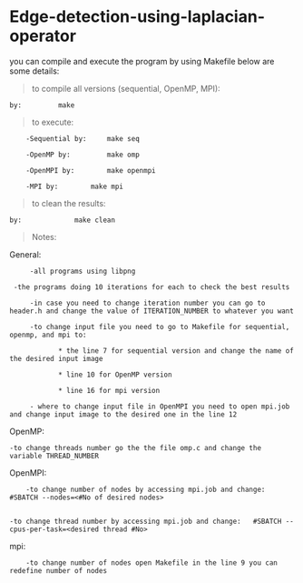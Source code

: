 # Edge-detection-using-laplacian-operator
you can compile and execute the program by using Makefile
below are some details:

> to compile all versions (sequential, OpenMP, MPI):

	by:	 		make


> to execute:

        -Sequential by: 	make seq
        
        -OpenMP by: 		make omp
        
        -OpenMPI by: 		make openmpi
        
        -MPI by: 		make mpi

> to clean the results:

	by: 			make clean

> Notes: 

General: 

         -all programs using libpng
         
	 -the programs doing 10 iterations for each to check the best results
	 
         -in case you need to change iteration number you can go to header.h and change the value of ITERATION_NUMBER to whatever you want
	 
         -to change input file you need to go to Makefile for sequential, openmp, and mpi to:
	
                * the line 7 for sequential version and change the name of the desired input image
		
                * line 10 for OpenMP version
		
                * line 16 for mpi version
	 
         - where to change input file in OpenMPI you need to open mpi.job and change input image to the desired one in the line 12
	
OpenMP:

	-to change threads number go the the file omp.c and change the variable THREAD_NUMBER

OpenMPI:


        -to change number of nodes by accessing mpi.job and change:	#SBATCH --nodes=<#No of desired nodes>
        
        
	-to change thread number by accessing mpi.job and change:	#SBATCH --cpus-per-task=<desired thread #No>
mpi:
	
        -to change number of nodes open Makefile in the line 9 you can redefine number of nodes



